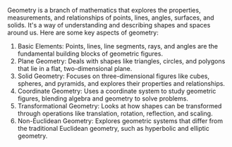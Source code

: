Geometry is a branch of mathematics that explores the properties, measurements, and relationships of points, lines, angles, surfaces, and solids. It's a way of understanding and describing shapes and spaces around us. Here are some key aspects of geometry:
1. Basic Elements: Points, lines, line segments, rays, and angles are the fundamental building 
   blocks of geometric figures.
2. Plane Geometry: Deals with shapes like triangles, circles, and polygons that lie in a flat, 
   two-dimensional plane.
3. Solid Geometry: Focuses on three-dimensional figures like cubes, spheres, and pyramids, and 
   explores their properties and relationships.
4. Coordinate Geometry: Uses a coordinate system to study geometric figures, blending algebra 
   and geometry to solve problems.
5. Transformational Geometry: Looks at how shapes can be transformed through operations like 
   translation, rotation, reflection, and scaling.
6. Non-Euclidean Geometry: Explores geometric systems that differ from the traditional 
   Euclidean geometry, such as hyperbolic and elliptic geometry.
